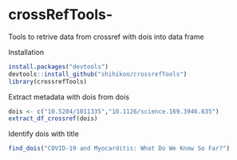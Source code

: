 # crossRefTools-

Tools to retrive data from crossref with dois into data frame

Installation
```r
install.packages("devtools")
devtools::install_github("shihikoo/crossrefTools")
library(crossrefTools)
```

Extract metadata with dois from dois
```r
dois <- c("10.5284/1011335","10.1126/science.169.3946.635")
extract_df_crossref(dois)
```

Identify dois with title

```r
find_dois("COVID-19 and Myocarditis: What Do We Know So Far?")

```
